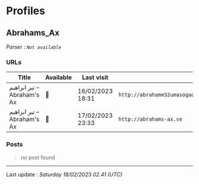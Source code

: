 # Profiles

## **Abrahams_Ax**


_Parser : `Not available`_

### URLs
| Title | Available | Last visit | fqdn | Screenshot 
|---|---|---|---|---|
| تبر ابراهیم – Abraham's Ax | 🔴 | 16/02/2023 18:31 | `http://abrahamm32umasogaqojib3ey2w2nwoafffrguq43tsyke4s3fz3w4yd.onion` | ❌ | 
| تبر ابراهیم – Abraham's Ax | 🔴 | 17/02/2023 23:33 | `http://abrahams-ax.se` | ❌ | 

### Posts

> no post found


 --- 


Last update : _Saturday 18/02/2023 02.41 (UTC)_
